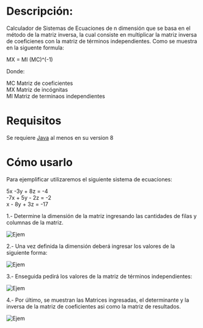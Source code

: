 # Descripción: 
Calculador de Sistemas de Ecuaciones de n dimensión que se basa en el método de la matriz inversa, la cual consiste en multiplicar la matriz inversa de coeficienes con la matriz de términos independientes. Como se muestra en la siguente formula:

MX = MI (MC)^(-1)

Donde:

MC   Matriz de coeficientes    
MX   Matriz de incógnitas    
MI   Matriz de terminaos independientes    



# Requisitos
Se requiere [Java](https://www.java.com/en/download/) al menos en su version 8

# Cómo usarlo

Para ejemplificar utilizaremos el siguiente sistema de ecuaciones:

5x -3y + 8z = -4   
-7x + 5y - 2z = -2   
x - 8y + 3z = -17   

1.- Determine la dimensión de la matriz ingresando las cantidades de filas y columnas de la matriz. 

![Ejem](https://github.com/smajkil/Sistema-de-ecuaciones/blob/master/Ejem%20Img/img1.png)

2.- Una vez definida la dimensión deberá ingresar los valores de la siguiente forma: 

![Ejem](https://github.com/smajkil/Sistema-de-ecuaciones/blob/master/Ejem%20Img/img2.png)

3.- Enseguida pedirá los valores de la matriz de términos independientes:

![Ejem](https://github.com/smajkil/Sistema-de-ecuaciones/blob/master/Ejem%20Img/img3.png)

4.- Por último, se muestran las Matrices ingresadas, el determinante y la inversa de la matriz de coeficientes asi como la matriz de resultados. 

![Ejem](https://github.com/smajkil/Sistema-de-ecuaciones/blob/master/Ejem%20Img/img4.png)
